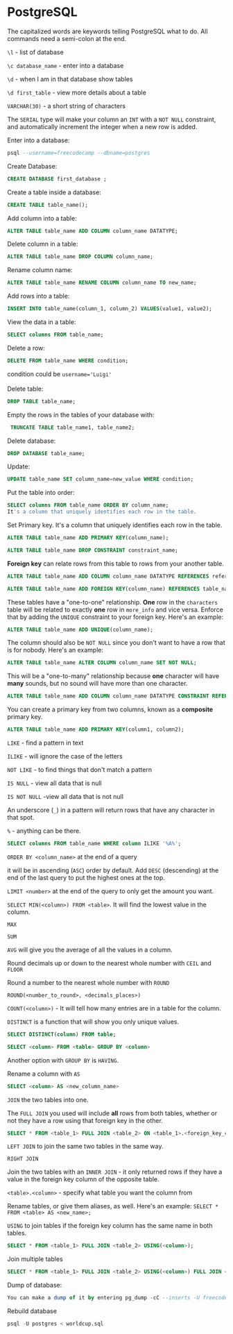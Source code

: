 # PostgreSQL

The capitalized words are keywords telling PostgreSQL what to do. All commands need a semi-colon at the end.

`\l` - list of database

`\c database_name` - enter into a database

`\d` - when I am in that database show tables

`\d first_table` - view more details about a table

`VARCHAR(30)` - a short string of characters

The `SERIAL` type will make your column an `INT` with a `NOT NULL` constraint, and automatically increment the integer when a new row is added.&#x20;

Enter into a database:

```sql
psql --username=freecodecamp --dbname=postgres
```

Create Database:

```sql
CREATE DATABASE first_database ;
```

Create a table inside a database:

```sql
CREATE TABLE table_name();
```

Add column into a table:

```sql
ALTER TABLE table_name ADD COLUMN column_name DATATYPE;
```

Delete column in a table:

```sql
ALTER TABLE table_name DROP COLUMN column_name;
```

Rename column name:

```sql
ALTER TABLE table_name RENAME COLUMN column_name TO new_name;
```

Add rows into a table:

```sql
INSERT INTO table_name(column_1, column_2) VALUES(value1, value2);
```

View the data in a table:

```sql
SELECT columns FROM table_name;
```

Delete a row:

```sql
DELETE FROM table_name WHERE condition;
```

condition could be `username='Luigi'`\
\
Delete table:

```sql
DROP TABLE table_name;
```

Empty the rows in the tables of your database with:

```sql
 TRUNCATE TABLE table_name1, table_name2;
```

Delete database:

```sql
DROP DATABASE table_name;
```

Update:

```sql
UPDATE table_name SET column_name=new_value WHERE condition;
```

Put the table into order:

```sql
SELECT columns FROM table_name ORDER BY column_name;
It's a column that uniquely identifies each row in the table.
```

Set Primary key. It's a column that uniquely identifies each row in the table.

```sql
ALTER TABLE table_name ADD PRIMARY KEY(column_name);
```

```sql
ALTER TABLE table_name DROP CONSTRAINT constraint_name;
```

**Foreign key** can relate rows from this table to rows from your another table.&#x20;

```sql
ALTER TABLE table_name ADD COLUMN column_name DATATYPE REFERENCES referenced_table_name(referenced_column_name);
```

```sql
ALTER TABLE table_name ADD FOREIGN KEY(column_name) REFERENCES table_name(column_name);
```

These tables have a "one-to-one" relationship. **One** row in the `characters` table will be related to exactly **one** row in `more_info` and vice versa. Enforce that by adding the `UNIQUE` constraint to your foreign key. Here's an example:

```sql
ALTER TABLE table_name ADD UNIQUE(column_name);
```

The column should also be `NOT NULL` since you don't want to have a row that is for nobody. Here's an example:

```sql
ALTER TABLE table_name ALTER COLUMN column_name SET NOT NULL;
```

This will be a "one-to-many" relationship because **one** character will have **many** sounds, but no sound will have more than one character.&#x20;

```sql
ALTER TABLE table_name ADD COLUMN column_name DATATYPE CONSTRAINT REFERENCES referenced_table_name(referenced_column_name);
```

You can create a primary key from two columns, known as a **composite** primary key.&#x20;

```sql
ALTER TABLE table_name ADD PRIMARY KEY(column1, column2);
```

`LIKE` - find a pattern in text&#x20;

`ILIKE` - will ignore the case of the letters

`NOT LIKE` - to find things that don't match a pattern

`IS NULL` - view all data that is null

`IS NOT NULL` -view all data that is not null

An underscore (`_`) in a pattern will return rows that have any character in that spot.

`%` - anything can be there.

```sql
SELECT columns FROM table_name WHERE column ILIKE '%A%';
```

`ORDER BY <column_name>` at the end of a query

it will be in ascending (`ASC`) order by default. Add `DESC` (descending) at the end of the last query to put the highest ones at the top.

`LIMIT <number>` at the end of the query to only get the amount you want.

`SELECT MIN(<column>) FROM <table>`. It will find the lowest value in the column.&#x20;

`MAX`

`SUM`

`AVG` will give you the average of all the values in a column.&#x20;

Round decimals up or down to the nearest whole number with `CEIL` and `FLOOR`

Round a number to the nearest whole number with `ROUND`

`ROUND(<number_to_round>, <decimals_places>)`

`COUNT(<column>)` - It will tell how many entries are in a table for the column.

`DISTINCT` is a function that will show you only unique values.

```sql
SELECT DISTINCT(column) FROM table;
```

```sql
SELECT <column> FROM <table> GROUP BY <column>
```

Another option with `GROUP BY` is `HAVING`.

Rename a column with `AS`

```sql
SELECT <column> AS <new_column_name>
```

`JOIN` the two tables into one.&#x20;

The `FULL JOIN` you used will include **all** rows from both tables, whether or not they have a row using that foreign key in the other.

```sql
SELECT * FROM <table_1> FULL JOIN <table_2> ON <table_1>.<foreign_key_column> = <table_2>.<foreign_key_column>;
```

`LEFT JOIN` to join the same two tables in the same way.

`RIGHT JOIN`

Join the two tables with an `INNER JOIN` - it only returned rows if they have a value in the foreign key column of the opposite table.&#x20;

`<table>.<column>` - specify what table you want the column from

Rename tables, or give them aliases, as well. Here's an example: `SELECT * FROM <table> AS <new_name>;`

`USING` to join tables if the foreign key column has the same name in both tables.

```sql
SELECT * FROM <table_1> FULL JOIN <table_2> USING(<column>);
```

Join multiple tables

```sql
SELECT * FROM <table_1> FULL JOIN <table_2> USING(<column>) FULL JOIN <table_3> USING(<column>)
```

Dump of database:

```sql
You can make a dump of it by entering pg_dump -cC --inserts -U freecodecamp worldcup > worldcup.sql
```

Rebuild database

```sql
psql -U postgres < worldcup.sql
```





